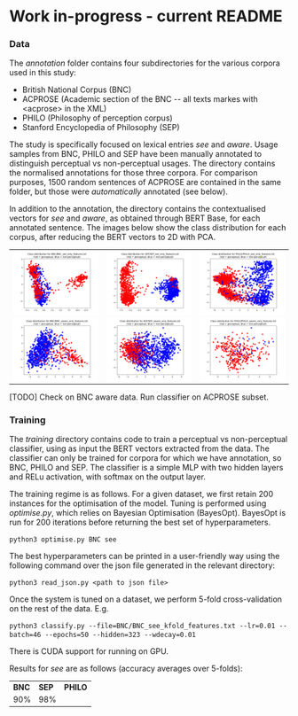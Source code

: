 # Work in-progress - current README

### Data

The *annotation* folder contains four subdirectories for the various corpora used in this study:

* British National Corpus (BNC)
* ACPROSE (Academic section of the BNC -- all texts markes with \<acprose\> in the XML)
* PHILO (Philosophy of perception corpus)
* Stanford Encyclopedia of Philosophy (SEP)

The study is specifically focused on lexical entries *see* and *aware*. Usage samples from BNC, PHILO and SEP have been manually annotated to distinguish perceptual vs non-perceptual usages. The directory contains the normalised annotations for those three corpora. For comparison purposes, 1500 random sentences of ACPROSE are contained in the same folder, but those were *automatically* annotated (see below).

In addition to the annotation, the directory contains the contextualised vectors for *see* and *aware*, as obtained through BERT Base, for each annotated sentence. The images below show the class distribution for each corpus, after reducing the BERT vectors to 2D with PCA.

<table border=0 >
   <tr>
     <td>
     <img style="vertical-align: bottom;" width="100%" height="100%" src="https://github.com/minimalparts/Perception/blob/master/annotation/BNC/BNC_see.png" />
     </td>
     <td>
     <img style="vertical-align: bottom;" width="100%" height="100%" src="https://github.com/minimalparts/Perception/blob/master/annotation/SEP/SEP_see.png" />
     </td>
     <td>
     <img style="vertical-align: bottom;" width="100%" height="100%" src="https://github.com/minimalparts/Perception/blob/master/annotation/PHILO/PHILO_see.png" />
     </td>
   </tr>
   <tr>
     <td>
     <img style="vertical-align: bottom;" width="100%" height="100%" src="https://github.com/minimalparts/Perception/blob/master/annotation/BNC/BNC_aware.png" />
     </td>
     <td>
     <img style="vertical-align: bottom;" width="100%" height="100%" src="https://github.com/minimalparts/Perception/blob/master/annotation/SEP/SEP_aware.png" />
     </td>
     <td>
     <img style="vertical-align: bottom;" width="100%" height="100%" src="https://github.com/minimalparts/Perception/blob/master/annotation/PHILO/PHILO_aware.png" />
     </td>
   </tr>
</table>

[TODO] Check on BNC aware data. Run classifier on ACPROSE subset.


### Training

The *training* directory contains code to train a perceptual vs non-perceptual classifier, using as input the BERT vectors extracted from the data. The classifier can only be trained for corpora for which we have annotation, so BNC, PHILO and SEP. The classifier is a simple MLP with two hidden layers and RELu activation, with softmax on the output layer.

The training regime is as follows. For a given dataset, we first retain 200 instances for the optimisation of the model. Tuning is performed using *optimise.py*, which relies on Bayesian Optimisation (BayesOpt). BayesOpt is run for 200 iterations before returning the best set of hyperparameters.

    python3 optimise.py BNC see

The best hyperparameters can be printed in a user-friendly way using the following command over the json file generated in the relevant directory:

    python3 read_json.py <path to json file>

Once the system is tuned on a dataset, we perform 5-fold cross-validation on the rest of the data. E.g.

    python3 classify.py --file=BNC/BNC_see_kfold_features.txt --lr=0.01 --batch=46 --epochs=50 --hidden=323 --wdecay=0.01

There is CUDA support for running on GPU.

Results for *see* are as follows (accuracy averages over 5-folds):

<table>
<tr>
<td><b>BNC</b></td><td><b>SEP</b></td><td><b>PHILO</b></td>
</tr>
<tr>
<td>90%</td><td>98%</td><td></td>
</tr>
</table>
